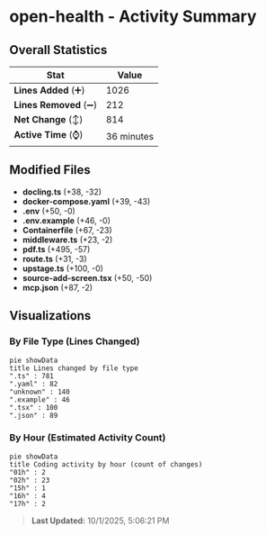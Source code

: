 # open-health - Activity Summary 

## Overall Statistics

| Stat                   | Value                                                             |
| ---------------------- | ----------------------------------------------------------------- |
| **Lines Added** (➕)   | 1026                                          |
| **Lines Removed** (➖) | 212                                        |
| **Net Change** (↕)    | 814                |
| **Active Time** (⌚)   | 36 minutes |


## Modified Files
- **docling.ts** (+38, -32)
- **docker-compose.yaml** (+39, -43)
- **.env** (+50, -0)
- **.env.example** (+46, -0)
- **Containerfile** (+67, -23)
- **middleware.ts** (+23, -2)
- **pdf.ts** (+495, -57)
- **route.ts** (+31, -3)
- **upstage.ts** (+100, -0)
- **source-add-screen.tsx** (+50, -50)
- **mcp.json** (+87, -2)

## Visualizations

### By File Type (Lines Changed)

```mermaid
pie showData
title Lines changed by file type
".ts" : 781
".yaml" : 82
"unknown" : 140
".example" : 46
".tsx" : 100
".json" : 89
```

### By Hour (Estimated Activity Count)

```mermaid
pie showData
title Coding activity by hour (count of changes)
"01h" : 2
"02h" : 23
"15h" : 1
"16h" : 4
"17h" : 2
```


> **Last Updated:** 10/1/2025, 5:06:21 PM